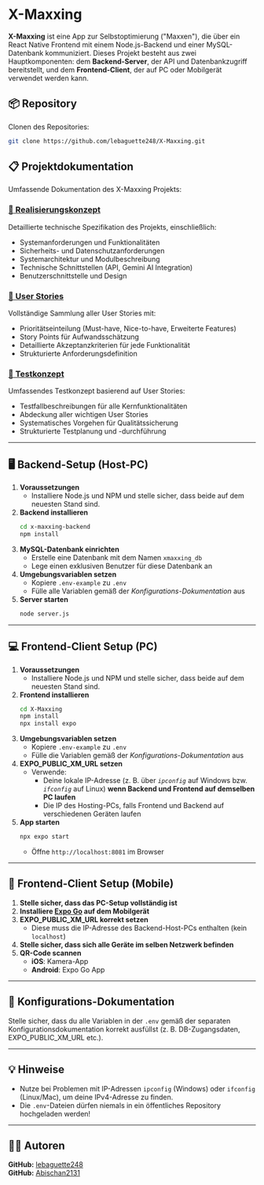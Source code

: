 # X-Maxxing
**X-Maxxing** ist eine App zur Selbstoptimierung ("Maxxen"), die über ein React Native Frontend mit einem Node.js-Backend und einer MySQL-Datenbank kommuniziert. Dieses Projekt besteht aus zwei Hauptkomponenten: dem **Backend-Server**, der API und Datenbankzugriff bereitstellt, und dem **Frontend-Client**, der auf PC oder Mobilgerät verwendet werden kann.

## 📦 Repository
Clonen des Repositories:
```bash
git clone https://github.com/lebaguette248/X-Maxxing.git
```

## 📋 Projektdokumentation

Umfassende Dokumentation des X-Maxxing Projekts:

### [📖 Realisierungskonzept](./RealisierungsKonzept.md)
Detaillierte technische Spezifikation des Projekts, einschließlich:
- Systemanforderungen und Funktionalitäten
- Sicherheits- und Datenschutzanforderungen  
- Systemarchitektur und Modulbeschreibung
- Technische Schnittstellen (API, Gemini AI Integration)
- Benutzerschnittstelle und Design

### [👤 User Stories](./UserStorys.md) 
Vollständige Sammlung aller User Stories mit:
- Prioritätseinteilung (Must-have, Nice-to-have, Erweiterte Features)
- Story Points für Aufwandsschätzung
- Detaillierte Akzeptanzkriterien für jede Funktionalität
- Strukturierte Anforderungsdefinition

### [🧪 Testkonzept](./TestKonzept.md)
Umfassendes Testkonzept basierend auf User Stories:
- Testfallbeschreibungen für alle Kernfunktionalitäten
- Abdeckung aller wichtigen User Stories
- Systematisches Vorgehen für Qualitätssicherung
- Strukturierte Testplanung und -durchführung

---

## 🖥️ Backend-Setup (Host-PC)
1. **Voraussetzungen**
   * Installiere Node.js und NPM und stelle sicher, dass beide auf dem neuesten Stand sind.
2. **Backend installieren**
   ```bash
   cd x-maxxing-backend
   npm install
   ```
3. **MySQL-Datenbank einrichten**
   * Erstelle eine Datenbank mit dem Namen `xmaxxing_db`
   * Lege einen exklusiven Benutzer für diese Datenbank an
4. **Umgebungsvariablen setzen**
   * Kopiere `.env-example` zu `.env`
   * Fülle alle Variablen gemäß der *Konfigurations-Dokumentation* aus
5. **Server starten**
   ```bash
   node server.js
   ```

---

## 💻 Frontend-Client Setup (PC)
1. **Voraussetzungen**
   * Installiere Node.js und NPM und stelle sicher, dass beide auf dem neuesten Stand sind.
2. **Frontend installieren**
   ```bash
   cd X-Maxxing
   npm install
   npx install expo
   ```
3. **Umgebungsvariablen setzen**
   * Kopiere `.env-example` zu `.env`
   * Fülle die Variablen gemäß der *Konfigurations-Dokumentation* aus
4. **EXPO\_PUBLIC\_XM\_URL setzen**
   * Verwende:
     * Deine lokale IP-Adresse (z. B. über *`ipconfig`* auf Windows bzw. *`ifconfig`* auf Linux) **wenn Backend und Frontend auf demselben PC laufen**
     * Die IP des Hosting-PCs, falls Frontend und Backend auf verschiedenen Geräten laufen
5. **App starten**
   ```bash
   npx expo start
   ```
   * Öffne `http://localhost:8081` im Browser

---

## 📱 Frontend-Client Setup (Mobile)
1. **Stelle sicher, dass das PC-Setup vollständig ist**
2. **Installiere [Expo Go](https://expo.dev/client) auf dem Mobilgerät**
3. **EXPO\_PUBLIC\_XM\_URL korrekt setzen**
   * Diese muss die IP-Adresse des Backend-Host-PCs enthalten (kein `localhost`)
4. **Stelle sicher, dass sich alle Geräte im selben Netzwerk befinden**
5. **QR-Code scannen**
   * **iOS**: Kamera-App
   * **Android**: Expo Go App

---

## 🧩 Konfigurations-Dokumentation
Stelle sicher, dass du alle Variablen in der `.env` gemäß der separaten Konfigurationsdokumentation korrekt ausfüllst (z. B. DB-Zugangsdaten, EXPO\_PUBLIC\_XM\_URL etc.).

---

## 💡 Hinweise
* Nutze bei Problemen mit IP-Adressen `ipconfig` (Windows) oder `ifconfig` (Linux/Mac), um deine IPv4-Adresse zu finden.
* Die `.env`-Dateien dürfen niemals in ein öffentliches Repository hochgeladen werden!

---

## 🐱‍💻 Autoren
**GitHub:** [lebaguette248](https://github.com/lebaguette248)  
**GitHub:** [Abischan2131](https://github.com/abishan2131)
